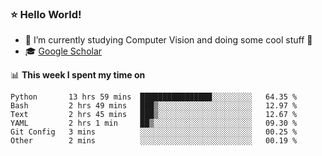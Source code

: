 ### ⭐️ Hello World!

<!--
**hologerry/hologerry** is a ✨ _special_ ✨ repository because its `README.md` (this file) appears on your GitHub profile.

Here are some ideas to get you started:

- 🔭 I’m currently working and studying on Computer Vision
- 🌱 I’m currently learning at Peking University
- 💬 Ask me about 
- 📫 How to reach me: E-mail
- 😄 Pronouns: he/his
- ⚡ Fun fact: Music is the Power
-->


- 🔭 I’m currently studying Computer Vision and doing some cool stuff 🤖
- 🎓 [Google Scholar](https://scholar.google.com/citations?user=3ykqW9wAAAAJ&hl=en)


📊 **This week I spent my time on**

<!--START_SECTION:waka-->

```text
Python       13 hrs 59 mins  ████████████████░░░░░░░░░   64.35 %
Bash         2 hrs 49 mins   ███▒░░░░░░░░░░░░░░░░░░░░░   12.97 %
Text         2 hrs 45 mins   ███▒░░░░░░░░░░░░░░░░░░░░░   12.67 %
YAML         2 hrs 1 min     ██▒░░░░░░░░░░░░░░░░░░░░░░   09.30 %
Git Config   3 mins          ░░░░░░░░░░░░░░░░░░░░░░░░░   00.25 %
Other        2 mins          ░░░░░░░░░░░░░░░░░░░░░░░░░   00.19 %
```

<!--END_SECTION:waka-->
